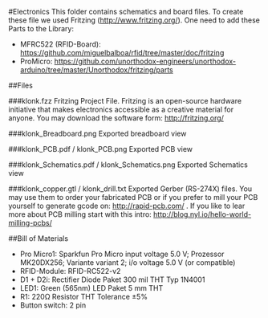 #Electronics 
This folder contains schematics and board files. To create these file we used Fritzing (http://www.fritzing.org/).
One need to add these Parts to the Library:
* MFRC522 (RFID-Board): https://github.com/miguelbalboa/rfid/tree/master/doc/fritzing
* ProMicro: https://github.com/unorthodox-engineers/unorthodox-arduino/tree/master/Unorthodox/fritzing/parts

##Files

###klonk.fzz
Fritzing Project File. Fritzing is an open-source hardware initiative that makes electronics accessible as a creative material for anyone. You may download the software form: http://fritzing.org/

###klonk_Breadboard.png
Exported breadboard view

###klonk_PCB.pdf / klonk_PCB.png
Exported PCB view

###klonk_Schematics.pdf / klonk_Schematics.png
Exported Schematics view

###klonk_copper.gtl / klonk_drill.txt
Exported Gerber (RS-274X) files. You may use them to order your fabricated PCB or if you prefer to mill your PCB yourself to generate gcode on: http://rapid-pcb.com/ . If you like to lear more about PCB milling start with this intro: http://blog.nyl.io/hello-world-milling-pcbs/

##Bill of Materials
* Pro Micro1: Sparkfun Pro Micro input voltage 5.0 V; Prozessor MK20DX256; Variante variant 2; i/o voltage 5.0 V (or compatible)
* RFID-Module: RFID-RC522-v2
* D1 + D2i: Rectifier Diode Paket 300 mil THT Typ 1N4001
* LED1: Green (565nm) LED Paket 5 mm THT
* R1: 220Ω Resistor THT Tolerance ±5%
* Button switch: 2 pin
